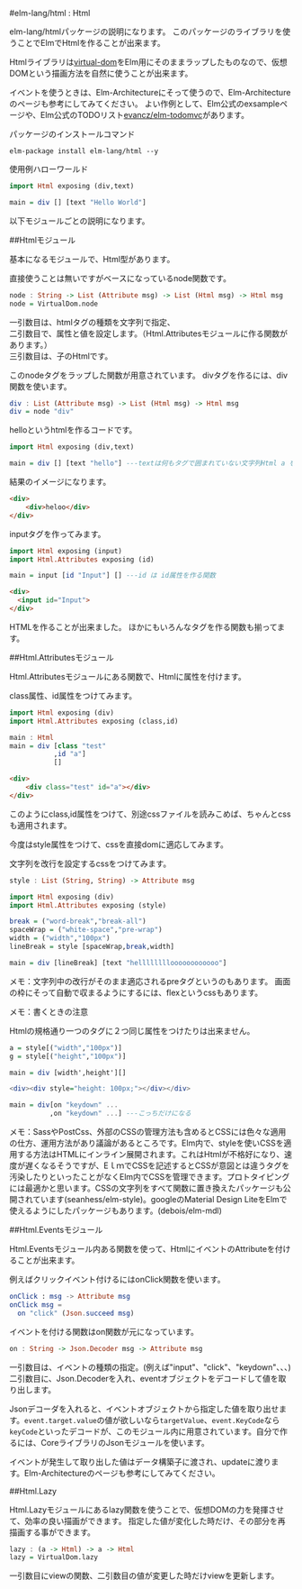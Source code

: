 #elm-lang/html : Html

elm-lang/htmlパッケージの説明になります。
このパッケージのライブラリを使うことでElmでHtmlを作ることが出来ます。

Htmlライブラリは[virtual-dom](https://github.com/Matt-Esch/virtual-dom)をElm用にそのままラップしたものなので、仮想DOMという描画方法を自然に使うことが出来ます。

イベントを使うときは、Elm-Architectureにそって使うので、Elm-Architectureのページも参考にしてみてください。
よい作例として、Elm公式のexsampleページや、Elm公式のTODOリスト[evancz/elm-todomvc](https://github.com/evancz/elm-todomvc)があります。

パッケージのインストールコマンド

```
elm-package install elm-lang/html --y
```

使用例ハローワールド

```hs
import Html exposing (div,text)

main = div [] [text "Hello World"]
```

以下モジュールごとの説明になります。

##Htmlモジュール

基本になるモジュールで、Html型があります。

直接使うことは無いですがベースになっているnode関数です。

```hs
node : String -> List (Attribute msg) -> List (Html msg) -> Html msg
node = VirtualDom.node
```

一引数目は、htmlタグの種類を文字列で指定、  
二引数目で、属性と値を設定します。（Html.Attributesモジュールに作る関数があります。）  
三引数目は、子のHtmlです。  

このnodeタグをラップした関数が用意されています。
divタグを作るには、div関数を使います。

```hs
div : List (Attribute msg) -> List (Html msg) -> Html msg
div = node "div"
```

helloというhtmlを作るコードです。

```hs
import Html exposing (div,text)

main = div [] [text "hello"] ---textは何もタグで囲まれていない文字列Html a を作る

```

結果のイメージになります。

```html
<div>
    <div>heloo</div>
</div>
```

inputタグを作ってみます。

```hs
import Html exposing (input)
import Html.Attributes exposing (id)

main = input [id "Input"] [] ---id は id属性を作る関数
```

```html
<div>
  <input id="Input">
</div>
```

HTMLを作ることが出来ました。
ほかにもいろんなタグを作る関数も揃ってます。


##Html.Attributesモジュール

Html.Attributesモジュールにある関数で、Htmlに属性を付けます。

class属性、id属性をつけてみます。

```hs
import Html exposing (div)
import Html.Attributes exposing (class,id)

main : Html
main = div [class "test"  
           ,id "a"]
           []
```

```html
<div>
    <div class="test" id="a"></div>
</div>
```

このようにclass,id属性をつけて、別途cssファイルを読みこめば、ちゃんとcssも適用されます。

今度はstyle属性をつけて、cssを直接domに適応してみます。

文字列を改行を設定するcssをつけてみます。

```hs
style : List (String, String) -> Attribute msg
```

```hs
import Html exposing (div)
import Html.Attributes exposing (style)

break = ("word-break","break-all")
spaceWrap = ("white-space","pre-wrap")
width = ("width","100px")
lineBreak = style [spaceWrap,break,width]

main = div [lineBreak] [text "helllllllloooooooooooo"]

```

メモ：文字列中の改行がそのまま適応されるpreタグというのもあります。
画面の枠にそって自動で収まるようにするには、flexというcssもあります。

メモ：書くときの注意

Htmlの規格通り一つのタグに２つ同じ属性をつけたりは出来ません。

```hs
a = style[("width","100px")]
g = style[("height","100px")]

main = div [width',height'][]

<div><div style="height: 100px;"></div></div>

main = div[on "keydown" ...
          ,on "keydown" ...] ---こっちだけになる

```

メモ：SassやPostCss、外部のCSSの管理方法も含めるとCSSには色々な適用の仕方、運用方法があり議論があるところです。Elm内で、styleを使いCSSを適用する方法はHTMLにインライン展開されます。これはHtmlが不格好になり、速度が遅くなるそうですが、EｌｍでCSSを記述するとCSSが意図とは違うタグを汚染したりといったことがなくElm内でCSSを管理できます。プロトタイピングには最適かと思います。CSSの文字列をすべて関数に置き換えたパッケージも公開されています(seanhess/elm-style)。googleのMaterial Design LiteをElmで使えるようにしたパッケージもあります。(debois/elm-mdl)



##Html.Eventsモジュール

Html.Eventsモジュール内ある関数を使って、HtmlにイベントのAttributeを付けることが出来ます。

例えばクリックイベント付けるにはonClick関数を使います。

```elm
onClick : msg -> Attribute msg
onClick msg =
  on "click" (Json.succeed msg)
```

イベントを付ける関数はon関数が元になっています。

```hs
on : String -> Json.Decoder msg -> Attribute msg
```

一引数目は、イベントの種類の指定。(例えば"input"、"click"、"keydown"、、、)  
二引数目に、Json.Decoderを入れ、eventオブジェクトをデコードして値を取り出します。

Jsonデコーダを入れると、イベントオブジェクトから指定した値を取り出せます。`event.target.value`の値が欲しいなら`targetValue`、`event.KeyCode`なら`keyCode`といったデコードが、このモジュール内に用意されています。自分で作るには、CoreライブラリのJsonモジュールを使います。

イベントが発生して取り出した値はデータ構築子に渡され、updateに渡ります。Elm-Architectureのページも参考にしてみてください。


##Html.Lazy

Html.Lazyモジュールにあるlazy関数を使うことで、仮想DOMの力を発揮させて、効率の良い描画ができます。
指定した値が変化した時だけ、その部分を再描画する事ができます。

```hs
lazy : (a -> Html) -> a -> Html
lazy = VirtualDom.lazy
```

一引数目にviewの関数、二引数目の値が変更した時だけviewを更新します。
